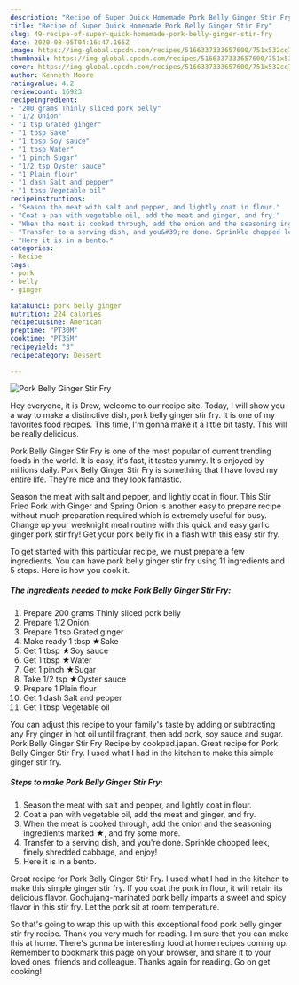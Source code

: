 ```yaml
---
description: "Recipe of Super Quick Homemade Pork Belly Ginger Stir Fry"
title: "Recipe of Super Quick Homemade Pork Belly Ginger Stir Fry"
slug: 49-recipe-of-super-quick-homemade-pork-belly-ginger-stir-fry
date: 2020-08-05T04:16:47.165Z
image: https://img-global.cpcdn.com/recipes/5166337333657600/751x532cq70/pork-belly-ginger-stir-fry-recipe-main-photo.jpg
thumbnail: https://img-global.cpcdn.com/recipes/5166337333657600/751x532cq70/pork-belly-ginger-stir-fry-recipe-main-photo.jpg
cover: https://img-global.cpcdn.com/recipes/5166337333657600/751x532cq70/pork-belly-ginger-stir-fry-recipe-main-photo.jpg
author: Kenneth Moore
ratingvalue: 4.2
reviewcount: 16923
recipeingredient:
- "200 grams Thinly sliced pork belly"
- "1/2 Onion"
- "1 tsp Grated ginger"
- "1 tbsp Sake"
- "1 tbsp Soy sauce"
- "1 tbsp Water"
- "1 pinch Sugar"
- "1/2 tsp Oyster sauce"
- "1 Plain flour"
- "1 dash Salt and pepper"
- "1 tbsp Vegetable oil"
recipeinstructions:
- "Season the meat with salt and pepper, and lightly coat in flour."
- "Coat a pan with vegetable oil, add the meat and ginger, and fry."
- "When the meat is cooked through, add the onion and the seasoning ingredients marked ★, and fry some more."
- "Transfer to a serving dish, and you&#39;re done. Sprinkle chopped leek, finely shredded cabbage, and enjoy!"
- "Here it is in a bento."
categories:
- Recipe
tags:
- pork
- belly
- ginger

katakunci: pork belly ginger 
nutrition: 224 calories
recipecuisine: American
preptime: "PT30M"
cooktime: "PT35M"
recipeyield: "3"
recipecategory: Dessert

---
```



![Pork Belly Ginger Stir Fry](https://img-global.cpcdn.com/recipes/5166337333657600/751x532cq70/pork-belly-ginger-stir-fry-recipe-main-photo.jpg)

Hey everyone, it is Drew, welcome to our recipe site. Today, I will show you a way to make a distinctive dish, pork belly ginger stir fry. It is one of my favorites food recipes. This time, I'm gonna make it a little bit tasty. This will be really delicious.

Pork Belly Ginger Stir Fry is one of the most popular of current trending foods in the world. It is easy, it's fast, it tastes yummy. It's enjoyed by millions daily. Pork Belly Ginger Stir Fry is something that I have loved my entire life. They're nice and they look fantastic.

Season the meat with salt and pepper, and lightly coat in flour. This Stir Fried Pork with Ginger and Spring Onion is another easy to prepare recipe without much preparation required which is extremely useful for busy. Change up your weeknight meal routine with this quick and easy garlic ginger pork stir fry! Get your pork belly fix in a flash with this easy stir fry.


To get started with this particular recipe, we must prepare a few ingredients. You can have pork belly ginger stir fry using 11 ingredients and 5 steps. Here is how you cook it.

<!--inarticleads1-->

##### The ingredients needed to make Pork Belly Ginger Stir Fry:

1. Prepare 200 grams Thinly sliced pork belly
1. Prepare 1/2 Onion
1. Prepare 1 tsp Grated ginger
1. Make ready 1 tbsp ★Sake
1. Get 1 tbsp ★Soy sauce
1. Get 1 tbsp ★Water
1. Get 1 pinch ★Sugar
1. Take 1/2 tsp ★Oyster sauce
1. Prepare 1 Plain flour
1. Get 1 dash Salt and pepper
1. Get 1 tbsp Vegetable oil


You can adjust this recipe to your family&#39;s taste by adding or subtracting any Fry ginger in hot oil until fragrant, then add pork, soy sauce and sugar. Pork Belly Ginger Stir Fry Recipe by cookpad.japan. Great recipe for Pork Belly Ginger Stir Fry. I used what I had in the kitchen to make this simple ginger stir fry. 

<!--inarticleads2-->

##### Steps to make Pork Belly Ginger Stir Fry:

1. Season the meat with salt and pepper, and lightly coat in flour.
1. Coat a pan with vegetable oil, add the meat and ginger, and fry.
1. When the meat is cooked through, add the onion and the seasoning ingredients marked ★, and fry some more.
1. Transfer to a serving dish, and you&#39;re done. Sprinkle chopped leek, finely shredded cabbage, and enjoy!
1. Here it is in a bento.


Great recipe for Pork Belly Ginger Stir Fry. I used what I had in the kitchen to make this simple ginger stir fry. If you coat the pork in flour, it will retain its delicious flavor. Gochujang-marinated pork belly imparts a sweet and spicy flavor in this stir fry. Let the pork sit at room temperature. 

So that's going to wrap this up with this exceptional food pork belly ginger stir fry recipe. Thank you very much for reading. I'm sure that you can make this at home. There's gonna be interesting food at home recipes coming up. Remember to bookmark this page on your browser, and share it to your loved ones, friends and colleague. Thanks again for reading. Go on get cooking!
